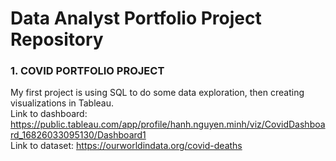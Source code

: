 # Data Analyst Portfolio Project Repository

### 1. COVID PORTFOLIO PROJECT

My first project is using SQL to do some data exploration, then creating visualizations in Tableau.  
Link to dashboard: https://public.tableau.com/app/profile/hanh.nguyen.minh/viz/CovidDashboard_16826033095130/Dashboard1   
Link to dataset: https://ourworldindata.org/covid-deaths
